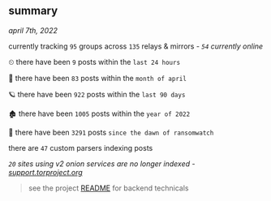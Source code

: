 
## summary
_april 7th, 2022_

currently tracking `95` groups across `135` relays & mirrors - _`54` currently online_

⏲ there have been `9` posts within the `last 24 hours`

🦈 there have been `83` posts within the `month of april`

🪐 there have been `922` posts within the `last 90 days`

🏚 there have been `1005` posts within the `year of 2022`

🦕 there have been `3291` posts `since the dawn of ransomwatch`

there are `47` custom parsers indexing posts

_`20` sites using v2 onion services are no longer indexed - [support.torproject.org](https://support.torproject.org/onionservices/v2-deprecation/)_

> see the project [README](https://github.com/thetanz/ransomwatch#ransomwatch--) for backend technicals
